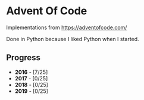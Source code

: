# Advent Of Code
Implementations from https://adventofcode.com/

Done in Python because I liked Python when I started.

## Progress

* __2016__ - [7/25]
* __2017__ - [0/25]
* __2018__ - [0/25]
* __2019__ - [0/25]
